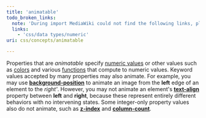 ```yaml
---
title: 'animatable'
todo_broken_links:
  note: 'During import MediaWiki could not find the following links, please fix and adjust this list.'
  links:
    - 'css/data types/numeric'
uri: css/concepts/animatable

---
```

Properties that are *animatable* specify [numeric values](/w/index.php?title=css/data_types/numeric&action=edit&redlink=1) or other values such as [colors](/css/data_types/color) and various [functions](/css/functions) that compute to numeric values. Keyword values accepted by many properties may also animate. For example, you may use [**background-position**](/css/properties/background-position) to animate an image from the **left** edge of an element to the *right'*. However, you may not animate an element's [**text-align**](/css/properties/text-align) property between **left** and **right**, because these represent entirely different behaviors with no intervening states. Some integer-only property values also do not animate, such as [**z-index**](/css/properties/z-index) and [**column-count**](/css/properties/column-count).
